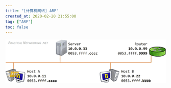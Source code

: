 ```yaml
---
title: "[计算机网络] ARP"
created_at: 2020-02-20 21:55:00
tag: ["ARP"]
toc: false
---
```


![ARP](arp.gif)

